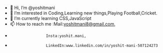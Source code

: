 - 👋 Hi, I’m @yoshitmani
- 👀 I’m interested in Coding,Learning new things,Playing Football,Cricket.
- 🌱 I’m currently learning CSS,JavaScript
- 📫 How to reach me :Mail:yoshitmani8@gmail.com,
-                     Insta:yoshit.mani,
-                     LinkedIn:www.linkedin.com/in/yoshit-mani-507124273

<!---
yoshitmani/yoshitmani is a ✨ special ✨ repository because its `README.md` (this file) appears on your GitHub profile.
You can click the Preview link to take a look at your changes.
--->
